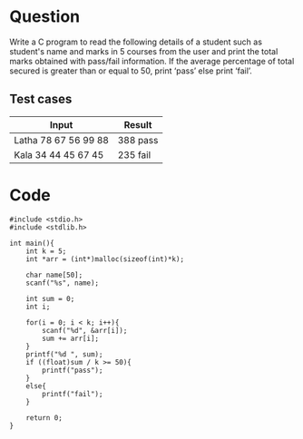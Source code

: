 # Question
Write a C program to read the following details of a student such as student's name and marks in 5 courses from the user and print the total marks obtained with pass/fail information. If the average percentage of total secured is greater than or equal to 50, print ‘pass’ else print ‘fail’. 

## Test cases

| Input                 | Result   |
|-----------------------|----------|
| Latha 78 67 56 99 88  | 388 pass |
| Kala 34 44 45 67 45   | 235 fail |

# Code
    #include <stdio.h>
    #include <stdlib.h>

    int main(){
        int k = 5;
        int *arr = (int*)malloc(sizeof(int)*k);
        
        char name[50];
        scanf("%s", name);

        int sum = 0;
        int i;

        for(i = 0; i < k; i++){
            scanf("%d", &arr[i]);
            sum += arr[i];
        }
        printf("%d ", sum);
        if ((float)sum / k >= 50){
            printf("pass");
        }
        else{
            printf("fail");
        }

        return 0;
    }